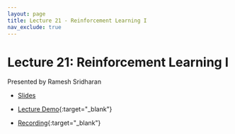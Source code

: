 ```yaml
---
layout: page
title: Lecture 21 - Reinforcement Learning I
nav_exclude: true
---
```


# Lecture 21: Reinforcement Learning I

Presented by Ramesh Sridharan

- [Slides](https://docs.google.com/presentation/d/1Ks-bFreyReeQQESW0SZTb6FrL5WTj7Bvbc6YvpNNJwg/edit?usp=sharing)

- [Lecture Demo](https://data102.datahub.berkeley.edu/hub/user-redirect/git-pull?repo=https%3A%2F%2Fgithub.com%2Fds-102%2Ffa23-materials&urlpath=tree%2Ffa23-materials%2Flecture%2Flecture21%2Fdynamic_programming.ipynb&branch=main){:target="_blank"}

- [Recording](https://bcourses.berkeley.edu/courses/1526710/pages/lecture-21-reinforcement-learning-i){:target="_blank"}
